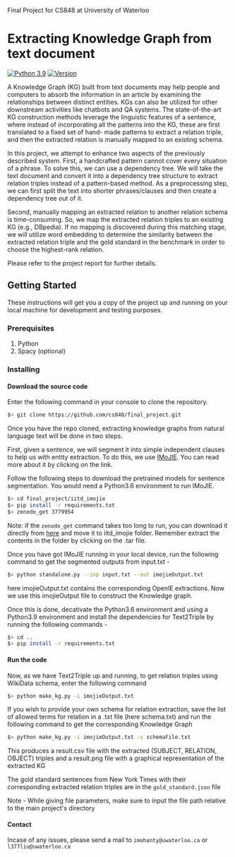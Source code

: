 Final Project for CS848 at University of Waterloo
<!-- <<<<<<< HEAD -->
# Extracting Knowledge Graph from text document
<!-- ======= -->
[![Python 3.9](https://img.shields.io/badge/python-3.9-blue.svg)](https://www.python.org/downloads/release/python-360/)  [![Version](https://badge.fury.io/gh/tterb%2FHyde.svg)](https://badge.fury.io/gh/tterb%2FHyde)


A Knowledge Graph (KG) built from text documents may help people and computers to absorb the information in an article by examining the relationships between distinct entities. KGs can also be utilized for other downstream activities like chatbots and QA systems. The state-of-the-art KG construction methods leverage the linguistic features of a sentence, where instead of incorporating all the patterns into the KG, these are first translated to a fixed set of hand- made patterns to extract a relation triple, and then the extracted relation is manually mapped to an existing schema.

In this project, we attempt to enhance two aspects of the previously described system. First, a handcrafted pattern cannot cover every situation of a phrase. To solve this, we can use a dependency tree. We will take the text document and convert it into a dependency tree structure to extract relation triples instead of a pattern-based method. As a preprocessing step, we can first split the text into shorter phrases/clauses and then create a dependency tree out of it.

Second, manually mapping an extracted relation to another relation schema is time-consuming. So, we map the extracted relation triples to an existing KG (e.g., DBpedia). If no mapping is discovered during this matching stage, we will utilize word embedding to determine the similarity between the extracted relation triple and the gold standard in the benchmark in order to choose the highest-rank relation.

Please refer to the project report for further details.
 
 ## Getting Started

These instructions will get you a copy of the project up and running on your local machine for development and testing purposes.

### Prerequisites
1. Python
2. Spacy (optional)

### Installing

#### Download the source code
Enter the following command in your console to clone the repository.
```bash
$> git clone https://github.com/cs848/final_project.git
```
Once you have the repo cloned, extracting knowledge graphs from natural language text will be done in two steps. 

First, given a sentence, we will segment it into simple independent clauses to help us with entity extraction. To do this, we use [IMoJIE](https://github.com/dair-iitd/imojie). You can read more about it by clicking on the link. 

Follow the following steps to download the pretrained models for sentence segmentation. You would need a Python3.6 environment to run IMoJIE.
```bash
$> cd final_project/iitd_imojie
$> pip install -r requirements.txt
$> zenodo_get 3779954
```

Note: if the ```zenodo_get``` command takes too long to run, you can download it directly from [here](https://zenodo.org/api/files/31736bc8-9c8c-471b-b60b-99cf7c12d24a/imojie_models.tar.gz) and move it to iitd_imojie folder. Remember extract the contents in the folder by clicking on the .tar file. 

Once you have got IMoJIE running in your local device, run the following command to get the segmented outputs from input.txt - 

```bash
$> python standalone.py --inp input.txt --out imojieOutput.txt
```
here imojieOutput.txt contains the corresponding OpenIE extractions. Now we use this imojieOutput file to construct the Knowledge graph.

Once this is done, decativate the Python3.6 environment and using a Python3.9 environment and install the dependencies for Text2Triple by running the following commands - 
```bash
$> cd ..
$> pip install -r requirements.txt
```

#### Run the code
Now, as we have Text2Triple up and running, to get relation triples using WikiData schema, enter the following command
```bash
$> python make_kg.py -i imojieOutput.txt
```
If you wish to provide your own schema for relation extraction, save the list of allowed terms for relation in a .txt file (here schema.txt) and run the following command to get the corresponding Knowledge Graph
```bash
$> python make_kg.py -i imojieOutput.txt -s schemaFile.txt
```
This produces a result.csv file with the extracted (SUBJECT, RELATION, OBJECT) triples and a result.png file with a graphical representation of the extracted KG

The gold standard sentences from New York Times with their corresponding extracted relation triples are in the ```gold_standard.json``` file

Note - While giving file parameters, make sure to input the file path relative to the main project's directory 

#### Contact
Incase of any issues, please send a mail to ```imohanty@uwaterloo.ca``` or ```l377liu@uwaterloo.ca```
